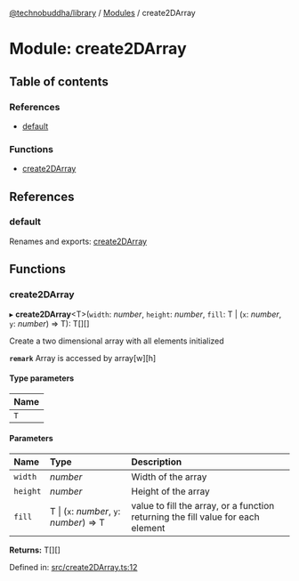 [@technobuddha/library](../../README.md) / [Modules](../Modules.md) / create2DArray

# Module: create2DArray

## Table of contents

### References

- [default](create2darray.md#default)

### Functions

- [create2DArray](create2darray.md#create2darray)

## References

### default

Renames and exports: [create2DArray](create2darray.md#create2darray)

## Functions

### create2DArray

▸ **create2DArray**<T\>(`width`: *number*, `height`: *number*, `fill`: T \| (`x`: *number*, `y`: *number*) => T): T[][]

Create a two dimensional array with all elements initialized

**`remark`** Array is accessed by array[w][h]

#### Type parameters

| Name |
| :------ |
| `T` |

#### Parameters

| Name | Type | Description |
| :------ | :------ | :------ |
| `width` | *number* | Width of the array |
| `height` | *number* | Height of the array |
| `fill` | T \| (`x`: *number*, `y`: *number*) => T | value to fill the array, or a function returning the fill value for each element |

**Returns:** T[][]

Defined in: [src/create2DArray.ts:12](https://github.com/technobuddha/hill.software/blob/65b5e5d/packages/library/src/create2DArray.ts#L12)
